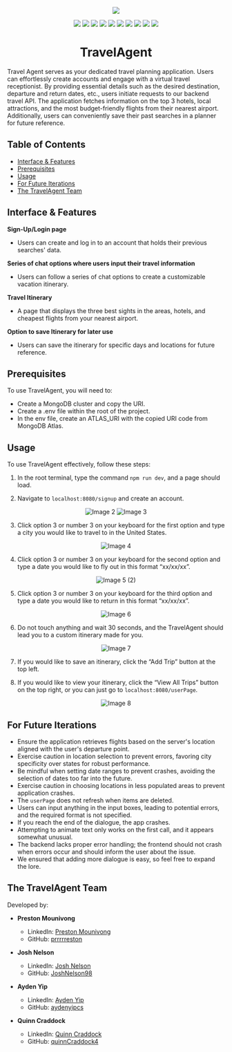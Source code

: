 <p align="center">
  <img src="build/Assets/1.png">
</p>

<p align="center">
  <img src="https://img.shields.io/badge/React-61dafb"> <img src="https://img.shields.io/badge/Node.js-43853d"> <img src="https://img.shields.io/badge/Express-000000">
  <img src="https://img.shields.io/badge/HTML-e34c26"> <img src="https://img.shields.io/badge/CSS-563d7c"> <img src="https://img.shields.io/badge/Bcrypt-8a83ad">
  <img src="https://img.shields.io/badge/Cookies-326ce5"> <img src="https://img.shields.io/badge/MongoDB-4ea94b"> <img src="https://img.shields.io/badge/Mongoose-880000">
  <img src="https://img.shields.io/badge/Webpack-8dd6f9">
</p>

<h1 align="center">TravelAgent</h1>

Travel Agent serves as your dedicated travel planning application. Users can effortlessly create accounts and engage with a virtual travel receptionist. By providing essential details such as the desired destination, departure and return dates, etc., users initiate requests to our backend travel API. The application fetches information on the top 3 hotels, local attractions, and the most budget-friendly flights from their nearest airport. Additionally, users can conveniently save their past searches in a planner for future reference.

## Table of Contents
- [Interface & Features](#interface--features)
- [Prerequisites](#prerequisites)
- [Usage](#usage)
- [For Future Iterations](#for-future-iterations)
- [The TravelAgent Team](#the-TravelAgent-team)

## Interface & Features

**Sign-Up/Login page**
- Users can create and log in to an account that holds their previous searches' data.

**Series of chat options where users input their travel information**
- Users can follow a series of chat options to create a customizable vacation itinerary.

**Travel Itinerary**
- A page that displays the three best sights in the areas, hotels, and cheapest flights from your nearest airport.

**Option to save Itinerary for later use**
- Users can save the itinerary for specific days and locations for future reference.

## Prerequisites

To use TravelAgent, you will need to:

- Create a MongoDB cluster and copy the URI.
- Create a .env file within the root of the project.
- In the env file, create an ATLAS_URI with the copied URI code from MongoDB Atlas.

## Usage

To use TravelAgent effectively, follow these steps:

1. In the root terminal, type the command `npm run dev`, and a page should load.

2. Navigate to `localhost:8080/signup` and create an account.

<p align="center">
  <img src="build/Assets/2.png" alt="Image 2">
  <img src="build/Assets/3.png" alt="Image 3">
</p>

3. Click option 3 or number 3 on your keyboard for the first option and type a city you would like to travel to in the United States.

<p align="center">
  <img src="build/Assets/4.png" alt="Image 4">
</p>

4. Click option 3 or number 3 on your keyboard for the second option and type a date you would like to fly out in this format “xx/xx/xx”.

<p align="center">
  <img src="build/Assets/5%20(2).png" alt="Image 5 (2)">
</p>

5. Click option 3 or number 3 on your keyboard for the third option and type a date you would like to return in this format “xx/xx/xx”.

<p align="center">
  <img src="build/Assets/6.png" alt="Image 6">
</p>

6. Do not touch anything and wait 30 seconds, and the TravelAgent should lead you to a custom itinerary made for you.

<p align="center">
  <img src="build/Assets/7.png" alt="Image 7">
</p>

7. If you would like to save an itinerary, click the “Add Trip” button at the top left.

8. If you would like to view your itinerary, click the “View All Trips” button on the top right, or you can just go to `localhost:8080/userPage`.

<p align="center">
  <img src="build/Assets/8.png" alt="Image 8">
</p>

## For Future Iterations
- Ensure the application retrieves flights based on the server's location aligned with the user's departure point.
- Exercise caution in location selection to prevent errors, favoring city specificity over states for robust performance.
- Be mindful when setting date ranges to prevent crashes, avoiding the selection of dates too far into the future.
- Exercise caution in choosing locations in less populated areas to prevent application crashes.
- The `userPage` does not refresh when items are deleted.
- Users can input anything in the input boxes, leading to potential errors, and the required format is not specified.
- If you reach the end of the dialogue, the app crashes.
- Attempting to animate text only works on the first call, and it appears somewhat unusual.
- The backend lacks proper error handling; the frontend should not crash when errors occur and should inform the user about the issue.
- We ensured that adding more dialogue is easy, so feel free to expand the lore.

## The TravelAgent Team

Developed by:

- **Preston Mounivong**
  - LinkedIn: [Preston Mounivong](https://www.linkedin.com/in/prestonmounivong/)
  - GitHub: [prrrrreston](https://github.com/prrrrreston)

- **Josh Nelson**
  - LinkedIn: [Josh Nelson](https://www.linkedin.com/in/joshnelson98/)
  - GitHub: [JoshNelson98](https://github.com/JoshNelson98)

- **Ayden Yip**
  - LinkedIn: [Ayden Yip](https://www.linkedin.com/in/aydenyip/)
  - GitHub: [aydenyipcs](https://github.com/aydenyipcs)

- **Quinn Craddock**
  - LinkedIn: [Quinn Craddock](https://www.linkedin.com/in/quinn-craddock4/)
  - GitHub: [quinnCraddock4](https://github.com/quinnCraddock4)
